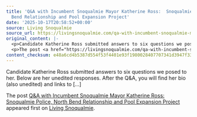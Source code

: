 ```yaml
---
title: 'Q&A with Incumbent Snoqualmie Mayor Katherine Ross:  Snoqualmie Police, North
  Bend Relationship and Pool Expansion Project'
date: '2025-10-17T20:58:52+00:00'
source: Living Snoqualmie
source_url: https://livingsnoqualmie.com/qa-with-incumbent-snoqualmie-mayor-katherine-ross-snoqualmie-police-north-bend-relationship-and-pool-expansion-project/?utm_source=rss&utm_medium=rss&utm_campaign=qa-with-incumbent-snoqualmie-mayor-katherine-ross-snoqualmie-police-north-bend-relationship-and-pool-expansion-project
original_content: |-
  <p>Candidate Katherine Ross submitted answers to six questions we posed to her. Below are her unedited responses. After the Q&#38;A, you will find her bio (also unedited) and links to [&#8230;]</p>
  <p>The post <a href="https://livingsnoqualmie.com/qa-with-incumbent-snoqualmie-mayor-katherine-ross-snoqualmie-police-north-bend-relationship-and-pool-expansion-project/">Q&amp;A with Incumbent Snoqualmie Mayor Katherine Ross:  Snoqualmie Police, North Bend Relationship and Pool Expansion Project</a> appeared first on <a href="https://livingsnoqualmie.com">Living Snoqualmie</a>.</p>
content_checksum: e48a6cd4b5387d554f53f4401e93f1980028407707341d3947f3303bee726b06
---
```


Candidate Katherine Ross submitted answers to six questions we posed to her. Below are her unedited responses. After the Q&A, you will find her bio (also unedited) and links to […]

The post [Q&A with Incumbent Snoqualmie Mayor Katherine Ross: Snoqualmie Police, North Bend Relationship and Pool Expansion Project](https://livingsnoqualmie.com/qa-with-incumbent-snoqualmie-mayor-katherine-ross-snoqualmie-police-north-bend-relationship-and-pool-expansion-project/) appeared first on [Living Snoqualmie](https://livingsnoqualmie.com).

